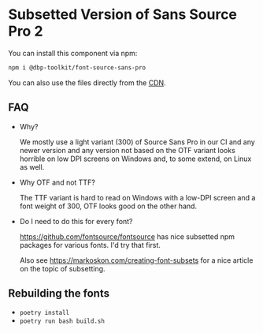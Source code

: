 # Subsetted Version of Sans Source Pro 2

You can install this component via npm:

```bash
npm i @dbp-toolkit/font-source-sans-pro
```

You can also use the files directly from the [CDN](https://unpkg.com/browse/@dbp-toolkit/font-source-sans-pro/files/).

## FAQ

* Why?

  We mostly use a light variant (300) of Source Sans Pro in our CI and any newer
  version and any version not based on the OTF variant looks horrible on low DPI
  screens on Windows and, to some extend, on Linux as well.

* Why OTF and not TTF?

  The TTF variant is hard to read on Windows with a low-DPI screen and a font
  weight of 300, OTF looks good on the other hand.

* Do I need to do this for every font?

  https://github.com/fontsource/fontsource has nice subsetted npm packages for
  various fonts. I'd try that first.

  Also see https://markoskon.com/creating-font-subsets for a nice article on the
  topic of subsetting.

## Rebuilding the fonts

* `poetry install`
* `poetry run bash build.sh`